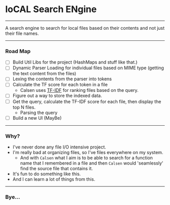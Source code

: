 # loCAL Search ENgine

---

A search engine to search for local files based on their contents and not just their file names.

---

### Road Map

- [ ] Build Util Libs for the project (HashMaps and stuff like that.)
- [ ] Dynamic Parser Loading for individual files based on MIME type (getting the text content from the files)
- [ ] Lexing the contents from the parser into tokens
- [ ] Calculate the TF score for each token in a file
  - Calsen uses [TF-IDF](https://en.wikipedia.org/wiki/Tf%E2%80%93idf) for ranking files based on the query.
- [ ] Figure out a way to store the indexed data.
- [ ] Get the query, calculate the TF-IDF score for each file, then display the top N files.
  - Parsing the query
- [ ] Build a new UI (MayBe)

---

### Why?

- I've never done any file I/O intensive project.
- I'm really bad at organizing files, so I've files everywhere on my system.
  - And with `Calsen` what I aim is to be able to search for a function name that I remembered in a file and then `Calsen` would 'seamlessly' find the source file that contains it.
- It's fun to do something like this.
- And I can learn a lot of things from this.

---

### Bye...
